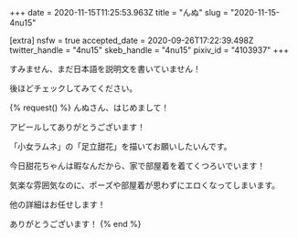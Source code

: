+++
date = 2020-11-15T11:25:53.963Z
title = "んぬ"
slug = "2020-11-15-4nu15"

[extra]
nsfw = true
accepted_date = 2020-09-26T17:22:39.498Z
twitter_handle = "4nu15"
skeb_handle = "4nu15"
pixiv_id = "4103937"
+++

すみません、まだ日本語を説明文を書いていません！

後ほどチェックしてみてください。

{% request() %}
んぬさん、はじめまして！

アピールしてありがとうございます！

「小女ラムネ」の「足立甜花」を描いてお願いしたいんです。

今日甜花ちゃんは暇なんだから、家で部屋着を着てくつろいでいます！

気楽な雰囲気なのに、ポーズや部屋着が思わずにエロくなってしまいます。

他の詳細はお任せします！

ありがとうございます！
{% end %}
